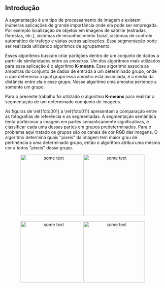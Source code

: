 ## Introdução

A segmentação é um tipo de processamento de imagem e existem inúmeras aplicações de grande importância onde ela pode ser empregada. Por exemplo localização de objetos em imagens de satélite (estradas, florestas, etc.), sistemas de reconhecimento facial, sistemas de controle automático de trafego e várias outras aplicações. Essa segmentação pode ser realizada utilizando algoritmos de agrupamento.

Esses algoritmos buscam criar partições dentro de um conjunto de dados a partir de similaridades entre as amostras. Um dos algoritmos mais utilizados para essa aplicação é o algoritmo **K-means**. Esse algoritmo associa as amostras do conjunto de dados de entrada a um determinado grupo, onde o que determina a qual grupo essa amostra está associada, é a média da distância entre ela e esse grupo. Nesse algoritmo uma amostra pertence a somente um grupo.

Para o presente trabalho foi utilizado o algoritmo **K-means** para realizar a segmentação de um determinado connjunto de imagens.

As figuras  de \ref{foto001} a \ref{foto011} apresentam a comparação entre as fotografias de referência e as segmentadas. A segmentação semântica tenta particionar a imagem em partes semanticamente significativas, e classificar cada uma dessas partes em grupos predeterminados. Para o problema aqui tratado os grupos são os canais de cor RGB das imagens. O algoritmo determina quais "píxeis" da imagem tem maior grau de pertinência a uma determinado grupo, então o algoritmo atribui uma mesma cor a todos "píxeis" desse grupo.


<p align="center">
 <img  src="https://github.com/mendesrafael2/Segmentacao_Semantica_K-means/blob/main/imgs_in/photo001.jpg" alt="some text" width=200 height=200>
 <img src="https://github.com/mendesrafael2/Segmentacao_Semantica_K-means/blob/main/imgs_out/photo001out.jpg" alt="some text" width=200 height=200>
</p> 

<p align="center">
 <img  src="https://github.com/mendesrafael2/Segmentacao_Semantica_K-means/blob/main/imgs_in/photo002.jpg" alt="some text" width=200 height=200>
 <img src="https://github.com/mendesrafael2/Segmentacao_Semantica_K-means/blob/main/imgs_out/photo002out.jpg" alt="some text" width=200 height=200>
</p> 


